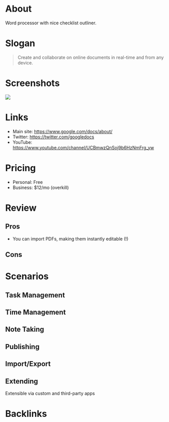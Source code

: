 <!-- use alt+/ to comment/uncomment lines below -->

# About

Word processor with nice checklist outliner.

# Slogan

> Create and collaborate on online documents in real-time and from any device.

# Screenshots

<!-- upload somewhere and reference here -->

![](https://lh3.googleusercontent.com/4BcOYDs5e95hVbpGR0kDVKXRVAldcyYoHrM3q7Ashp2JrVARBVgglUwS_xPaIg_yuqWZJEpwlIjHUcQ63i9SPZBMq5E-t3A9EH5VX1y_mcRY_IbhYbg=s0)

# Links

- Main site: https://www.google.com/docs/about/
- Twitter: https://twitter.com/googledocs
- YouTube: https://www.youtube.com/channel/UCBmwzQnSoj9b6HzNmFrg_yw

# Pricing

- Personal: Free
- Business: $12/mo (overkill)

# Review

<!-- optional review and pros/cons -->

## Pros

<!-- list of pros -->
- You can import PDFs, making them instantly editable (!)

## Cons

<!-- list of cons -->

# Scenarios

## Task Management

<!-- how to manage tasks -->

## Time Management

<!-- how to manage time -->

## Note Taking

<!-- how to take notes -->

## Publishing

<!-- how to publish info -->

## Import/Export

<!-- how to import/export -->

## Extending

<!-- how to extend, make plugins, etc -->

Extensible via custom and third-party apps

# Backlinks

<!-- list of links to short youtube tutorials, blog posts, etc -->
<!-- also quotes and testimonials, eg twitter mini reviews -->
